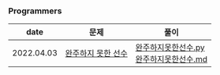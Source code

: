### Programmers
|date|문제|풀이|
|---|----|----|
|2022.04.03|[완주하지 못한 선수](https://programmers.co.kr/learn/courses/30/lessons/42576)|[완주하지못한선수.py](src/완주하지못한선수.py) </br>[완주하지못한선수.md](solve/완주하지못한선수.md)|
